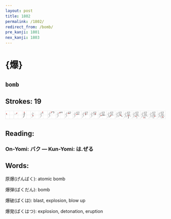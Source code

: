 ```yaml
---
layout: post
title: 1802
permalink: /1802/
redirect_from: /bomb/
pre_kanji: 1801
nex_kanji: 1803
---
```


# {爆}

## `bomb`

## Strokes: 19

<div class="stroke"><img src="../images/E78886.png" /></div>

## Reading:

### On-Yomi: バク &mdash; Kun-Yomi: は.ぜる

## Words:

原爆(げんばく): atomic bomb

爆弾(ばくだん): bomb

爆破(ばくは): blast, explosion, blow up

爆発(ばくはつ): explosion, detonation, eruption
